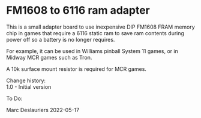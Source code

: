 # FM1608 to 6116 ram adapter

This is a small adapter board to use inexpensive DIP FM1608 FRAM memory
chip in games that require a 6116 static ram to save ram contents during
power off so a battery is no longer requires.

For example, it can be used in Williams pinball System 11 games, or in
Midway MCR games such as Tron.

A 10k surface mount resistor is required for MCR games.

Change history:  
1.0 - Initial version  

To Do:  

Marc Deslauriers
2022-05-17
